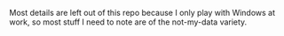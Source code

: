 Most details are left out of this repo because I only play with Windows at work, so most stuff I need to note are of the not-my-data variety.  
